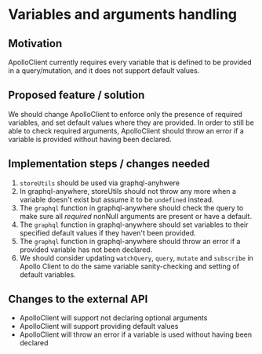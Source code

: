 # Variables and arguments handling

## Motivation

ApolloClient currently requires every variable that is defined to be provided in a query/mutation, and it does not support default values.

## Proposed feature / solution

We should change ApolloClient to enforce only the presence of required variables, and set default values where they are provided. In order to still be
able to check required arguments, ApolloClient should throw an error if a variable is provided without having been declared.

## Implementation steps / changes needed

1. `storeUtils` should be used via graphql-anyhwere
2. In graphql-anywhere, storeUtils should not throw any more when a variable doesn't exist but assume it to be `undefined` instead.
3. The `graphql` function in graphql-anywhere should check the query to make sure all _required_ nonNull arguments are present or have a default.
4. The `graphql` function in graphql-anywhere should set variables to their specified default values if they haven't been provided.
5. The `graphql` function in graphql-anywhere should throw an error if a provided variable has not been declared.
6. We should consider updating `watchQuery`, `query`, `mutate` and `subscribe` in Apollo Client to do the same variable sanity-checking and setting of default variables.

## Changes to the external API

- ApolloClient will support not declaring optional arguments
- ApolloClient will support providing default values
- ApolloClient will throw an error if a variable is used without having been declared
